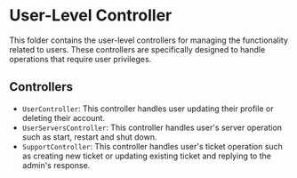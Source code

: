 # User-Level Controller

This folder contains the user-level controllers for managing the functionality related to users. These controllers are specifically designed to handle operations that require user privileges.

## Controllers
- `UserController`: This controller handles user updating their profile or deleting their account.
- `UserServersController`: This controller handles user's server operation such as start, restart and shut down.
- `SupportController`: This controller handles user's ticket operation such as creating new ticket or updating existing ticket and replying to the admin's response.
